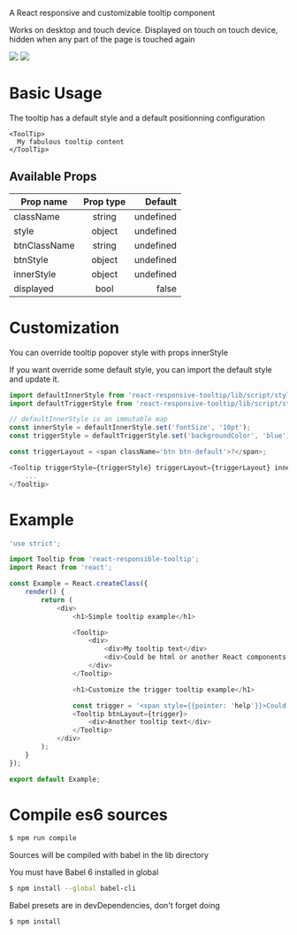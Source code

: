 A React responsive and customizable tooltip component

Works on desktop and touch device.
Displayed on touch on touch device, hidden when any part of the page is touched again

[![](https://img.shields.io/npm/v/react-responsive-tooltip.svg)](https://www.npmjs.com/package/react-responsive-tooltip)
[![](https://img.shields.io/npm/dm/react-responsive-tooltip.svg)](https://www.npmjs.com/package/react-responsive-tooltip)

# Basic Usage

The tooltip has a default style and a default positionning configuration

```
<ToolTip>
  My fabulous tooltip content
</ToolTip>
```

## Available Props

| Prop name     | Prop type     | Default   |
| ------------- |:-------------:| ---------:|
| className     | string        | undefined |
| style         | object        | undefined |
| btnClassName  | string        | undefined |
| btnStyle      | object        | undefined |
| innerStyle    | object        | undefined |
| displayed     | bool          | false     |


# Customization

You can override tooltip popover style with props innerStyle

If you want override some default style, you can import the default style and update it.

```javascript
import defaultInnerStyle from 'react-responsive-tooltip/lib/script/styles/tooltip-inner';
import defaultTriggerStyle from 'react-responsive-tooltip/lib/script/styles/tooltip-trigger';

// defaultInnerStyle is an immutable map
const innerStyle = defaultInnerStyle.set('fontSize', '10pt');
const triggerStyle = defaultTriggerStyle.set('backgroundColor', 'blue');

const triggerLayout = <span className='btn btn-default'>?</span>;

<Tooltip triggerStyle={triggerStyle} triggerLayout={triggerLayout} innerStyle={innerStyle}>
	...
</Tooltip>
```

# Example

```javascript
'use strict';

import Tooltip from 'react-responsible-tooltip';
import React from 'react';

const Example = React.createClass({
	render() {
		return (
			<div>
				<h1>Simple tooltip example</h1>

				<Tooltip>
					<div>
						<div>My tooltip text</div>
						<div>Could be html or another React components
					</div>
				</Tooltip>

				<h1>Customize the trigger tooltip example</h1>

				const trigger = '<span style={{pointer: 'help'}}>Could be text trigger also</span>';
				<Tooltip btnLayout={trigger}>
					<div>Another tooltip text</div>
				</Tooltip>
			</div>
		);
	}
});

export default Example;
```

# Compile es6 sources

```sh
$ npm run compile
```
Sources will be compiled with babel in the lib directory

You must have Babel 6 installed in global
```sh
$ npm install --global babel-cli
```

Babel presets are in devDependencies, don't forget doing
```sh
$ npm install
```
